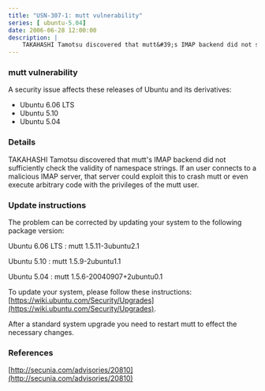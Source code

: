 ```yaml
---
title: "USN-307-1: mutt vulnerability"
series: [ ubuntu-5.04]
date: 2006-06-28 12:00:00
description: |
    TAKAHASHI Tamotsu discovered that mutt&#39;s IMAP backend did not sufficiently check the validity of namespace strings. If an user connects to a malicious IMAP server, that server could exploit this to crash mutt or even execute arbitrary code with the privileges of the mutt user.
--- 
```

 
### mutt vulnerability

A security issue affects these releases of Ubuntu and its derivatives:

* Ubuntu 6.06 LTS
* Ubuntu 5.10
* Ubuntu 5.04

### Details

TAKAHASHI Tamotsu discovered that mutt&#39;s IMAP backend did not sufficiently check the validity of namespace strings. If an user connects to a malicious IMAP server, that server could exploit this to crash mutt or even execute arbitrary code with the privileges of the mutt user.

### Update instructions

The problem can be corrected by updating your system to the following package version:

Ubuntu 6.06 LTS
 : mutt <span>1.5.11-3ubuntu2.1</span>

Ubuntu 5.10
 : mutt <span>1.5.9-2ubuntu1.1</span>

Ubuntu 5.04
 : mutt <span>1.5.6-20040907+2ubuntu0.1</span>

To update your system, please follow these instructions: [https://wiki.ubuntu.com/Security/Upgrades](https://wiki.ubuntu.com/Security/Upgrades).

After a standard system upgrade you need to restart mutt to effect the necessary changes.

### References

 [http://secunia.com/advisories/20810](http://secunia.com/advisories/20810)
 
